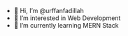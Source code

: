 - 👋 Hi, I’m @urffanfadillah
- 👀 I’m interested in Web Development
- 🌱 I’m currently learning MERN Stack

<!---
urffanfadillah/urffanfadillah is a ✨ special ✨ repository because its `README.md` (this file) appears on your GitHub profile.
You can click the Preview link to take a look at your changes.
--->
